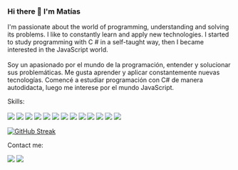 ### Hi there 👋 I'm Matías

I'm passionate about the world of programming, understanding and solving its problems. I like to constantly learn and apply new technologies. I started to study programming with C # in a self-taught way, then I became interested in the JavaScript world.
<br />
<br />
Soy un apasionado por el mundo de la programación, entender y solucionar sus problemáticas. Me gusta aprender y aplicar constantemente nuevas tecnologías.
Comencé a estudiar programación con C# de manera autodidacta, luego me interese por el mundo JavaScript.

Skills:
<br />
<br />
<img src="https://img.shields.io/badge/-HTML5-E34F26?logo=html5&logoColor=white&style=for-the-badge&logoWidth=20">
<img src="https://img.shields.io/badge/-css3-1572B6?logo=css3&style=for-the-badge&logoWidth=20">
<img src="https://img.shields.io/badge/-javascript-F7DF1E?logo=javascript&logoColor=black&style=for-the-badge&logoWidth=20">
<img src="https://img.shields.io/badge/-React-black?logo=react&style=for-the-badge&logoWidth=20">
<img src="https://img.shields.io/badge/-Redux-764ABC?logo=redux&style=for-the-badge&logoWidth=20">
<img src="https://img.shields.io/badge/-Express-white?logo=express&logoColor=black&style=for-the-badge&logoWidth=20">
<img src="https://img.shields.io/badge/-Node.js-339933?logo=nodedotjs&logoColor=white&style=for-the-badge&logoWidth=20">
<img src="https://img.shields.io/badge/-Sequelize-52B0E7?logo=sequelize&logoColor=white&style=for-the-badge&logoWidth=20">
<img src="https://img.shields.io/badge/-Mongo%20DB-47A248?logo=mongodb&logoColor=white&style=for-the-badge&logoWidth=20">
<img src="https://img.shields.io/badge/-PostgreSQL-4169E1?logo=postgresql&logoColor=white&style=for-the-badge&logoWidth=20">
<img src="https://img.shields.io/badge/-Bootstrap-7952B3?logo=bootstrap&logoColor=white&style=for-the-badge&logoWidth=20">
<img src="https://img.shields.io/badge/-material%20ui-0081CB?logo=materialui&logoColor=white&style=for-the-badge&logoWidth=20">
<img src="https://img.shields.io/badge/-Styled%20components-DB7093?logo=styledcomponents&logoColor=white&style=for-the-badge&logoWidth=20">




<!--
**Chappetm/chappetm** is a ✨ _special_ ✨ repository because its `README.md` (this file) appears on your GitHub profile.

Here are some ideas to get you started:

- 🔭 I’m currently working on ...
- 🌱 I’m currently learning ...
- 👯 I’m looking to collaborate on ...
- 🤔 I’m looking for help with ...
- 💬 Ask me about ...
- 📫 How to reach me: ...
- 😄 Pronouns: ...
- ⚡ Fun fact: ...
-->
[![GitHub Streak](http://github-readme-streak-stats.herokuapp.com?user=chappetm&theme=tokyonight_duo&hide_border=true)](https://git.io/streak-stats)

Contact me:

<a target="_blank" href="https://www.linkedin.com/in/matias-chappet
"><img src="https://img.shields.io/badge/-LinkedIn-0077B5?style=social&logo=Linkedin"></img></a>
<a target="_blank" href="mailto:matiaschappet@gmail.com"><img src="https://img.shields.io/badge/-Gmail-D14836?style=social&logo=Gmail"></img></a>
